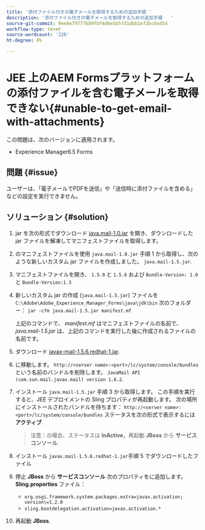 ```yaml
---
title: '添付ファイル付きの電子メールを取得するための追加手順 '
description: '添付ファイル付きの電子メールを取得するための追加手順   '
source-git-commit: 9ee8e79777b89fbf4d6e5b5fd1dbb1ef3bc9ad5d
workflow-type: tm+mt
source-wordcount: '226'
ht-degree: 0%

---
```


# JEE 上のAEM Formsプラットフォームの添付ファイルを含む電子メールを取得できない{#unable-to-get-email-with-attachments}

この問題は、次のバージョンに適用されます。
* Experience Manager6.5 Forms

## 問題 {#issue}

ユーザーは、「電子メールでPDFを送信」や「送信時に添付ファイルを含める」などの設定を実行できません。

## ソリューション {#solution}

1. jar を次の形式でダウンロード [java.mail-1.0.jar](/help/forms/using/java.mail-1.0.jar) を開き、ダウンロードした jar ファイルを解凍してマニフェストファイルを取得します。

1. のマニフェストファイルを使用 `java.mail-1.0.jar` 手順 1 から取得し、次のような新しいカスタム jar ファイルを作成しました。 `java.mail-1.5.jar`.

1. マニフェストファイルを開き、 `1.5.0` と `1.5.6` および `Bundle-Version: 1.0` と `Bundle-Version:1.5`

1. 新しいカスタム jar の作成 (`java.mail-1.5.jar`) ファイルを `C:\Adobe\Adobe_Experience_Manager_Forms\java\jdk\bin` 次のフォルダー：
   `jar -cfm java.mail-1.5.jar manifest.mf`

   上記のコマンドで、 *manifest.mf* はマニフェストファイルの名前で、 *java.mail-1.5.jar* は、上記のコマンドを実行した後に作成されるファイルの名前です。

1. ダウンロード [javax-mail-1.5.6.redhat-1.jar](https://mvnrepository.com/artifact/com.sun.mail/javax.mail/1.5.6.redhat-1).

1. に移動します。 `http://<server name>:<port>/lc/system/console/bundles`という名前のバンドルを削除します。 `JavaMail API (com.sun.mail.javax.mail) version 1.6.2`.

1. インストール `java.mail-1.5.jar` 手順 3 から取得します。  この手順を実行すると、JEE デプロイメントの Sling プロパティが再起動します。 次の場所にインストールされたバンドルを待ちます： `http://<server name>:<port>/lc/system/console/bundles` ステータスを次の形式で表示するには **アクティブ**.

   >注意：の場合、ステータスは **InActive**，再起動   **JBoss** から **サービスコンソール**.


1. インストール `javax.mail-1.5.6.redhat-1.jar`手順 5 でダウンロードしたファイル

1. 停止 **JBoss** から **サービスコンソール** 次のプロパティをに追加します。 **Sling.properties** ファイル：
   * `org.osgi.framework.system.packages.extra=javax.activation; version\=1.2.0`
   * `sling.bootdelegation.activation=javax.activation.*`

1. 再起動 **JBoss**.